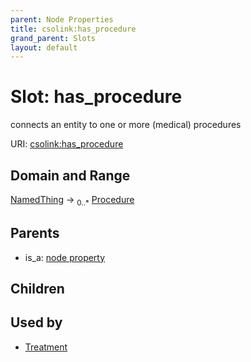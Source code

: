 ```yaml
---
parent: Node Properties
title: csolink:has_procedure
grand_parent: Slots
layout: default
---
```


# Slot: has_procedure


connects an entity to one or more (medical) procedures

URI: [csolink:has_procedure](https://w3id.org/csolink/vocab/has_procedure)

## Domain and Range

[NamedThing](NamedThing.md) ->  <sub>0..*</sub> [Procedure](Procedure.md)

## Parents

 *  is_a: [node property](node_property.md)

## Children


## Used by

 * [Treatment](Treatment.md)
